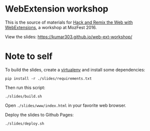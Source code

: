 # WebExtension workshop

This is the source of materials for
[Hack and Remix the Web with WebExtensions](https://app.mozillafestival.org/#_session-409),
a workshop at MozFest 2016.

View the slides: https://kumar303.github.io/web-ext-workshop/

# Note to self

To build the slides, create a [virtualenv](https://pypi.python.org/pypi/virtualenv)
and install some dependencies:

    pip install -r ./slides/requirements.txt

Then run this script:

    ./slides/build.sh

Open `./slides/www/index.html` in your favorite web browser.

Deploy the slides to Github Pages:

    ./slides/deploy.sh
